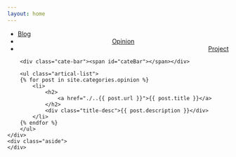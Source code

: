 ```yaml
---
layout: home
---
```


<div class="index-content opinion">
    <div class="section">
        <ul class="artical-cate">
            <li><a href="/tangblog"><span>Blog</span></a></li>
            <li class="on" style="text-align:center"><a href="#"><span>Opinion</span></a></li>
            <li style="text-align:right"><a href="./../project"><span>Project</span></a></li>
        </ul>

        <div class="cate-bar"><span id="cateBar"></span></div>

        <ul class="artical-list">
        {% for post in site.categories.opinion %}
            <li>
                <h2>
                    <a href="./..{{ post.url }}">{{ post.title }}</a>
                </h2>
                <div class="title-desc">{{ post.description }}</div>
            </li>
        {% endfor %}
        </ul>
    </div>
    <div class="aside">
    </div>
</div>
